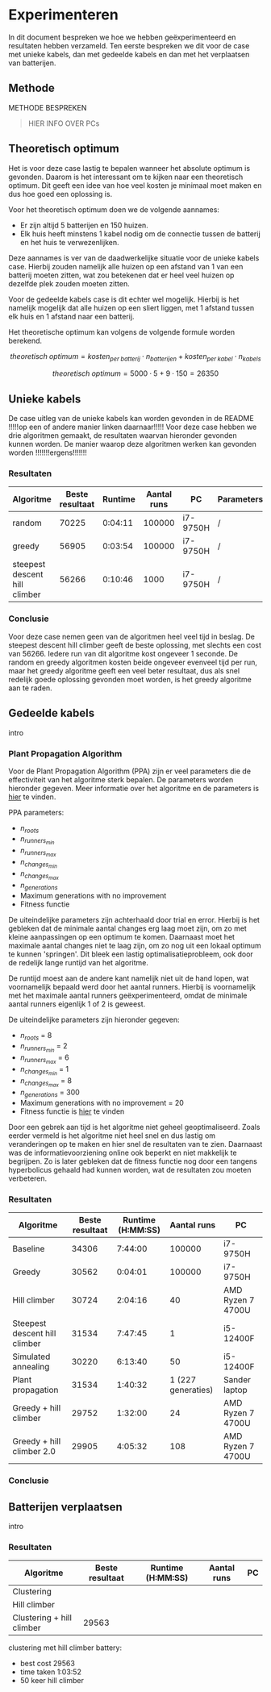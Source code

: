 # Experimenteren

In dit document bespreken we hoe we hebben geëxperimenteerd en resultaten hebben verzameld. Ten eerste bespreken we dit voor de case met unieke kabels, dan met gedeelde kabels en dan met het verplaatsen van batterijen.

## Methode

METHODE BESPREKEN

> HIER INFO OVER PCs
> 

## Theoretisch optimum

Het is voor deze case lastig te bepalen wanneer het absolute optimum is gevonden. Daarom is het interessant om te kijken naar een theoretisch optimum. Dit geeft een idee van hoe veel kosten je minimaal moet maken en dus hoe goed een oplossing is.

Voor het theoretisch optimum doen we de volgende aannames:
- Er zijn altijd 5 batterijen en 150 huizen.
- Elk huis heeft minstens 1 kabel nodig om de connectie tussen de batterij en het huis te verwezenlijken.

Deze aannames is ver van de daadwerkelijke situatie voor de unieke kabels case. Hierbij zouden namelijk alle huizen op een afstand van 1 van een batterij moeten zitten, wat zou betekenen dat er heel veel huizen op dezelfde plek zouden moeten zitten. 

Voor de gedeelde kabels case is dit echter wel mogelijk. Hierbij is het namelijk mogelijk dat alle huizen op een sliert liggen, met 1 afstand tussen elk huis en 1 afstand naar een batterij.

Het theoretische optimum kan volgens de volgende formule worden berekend.

$$theoretisch\; optimum = kosten_{per\; batterij} \cdot n_{batterijen} + kosten_{per\; kabel} \cdot n_{kabels}$$

$$theoretisch\; optimum = 5000 \cdot 5 + 9 \cdot 150 = 26350$$

## Unieke kabels

De case uitleg van de unieke kabels kan worden gevonden in de README !!!!!op een of andere manier linken daarnaar!!!!! Voor deze case hebben we drie algoritmen gemaakt, de resultaten waarvan hieronder gevonden kunnen worden. De manier waarop deze algoritmen werken kan gevonden worden !!!!!!!ergens!!!!!!!

### Resultaten

| **Algoritme**                 | **Beste resultaat** | **Runtime** | **Aantal runs** | **PC**   | **Parameters** |
|-------------------------------|---------------------|-------------|-----------------|----------|----------------|
| random                        | 70225               | 0:04:11     | 100000          | i7-9750H | /              |
| greedy                        | 56905               | 0:03:54     | 100000          | i7-9750H | /              |
| steepest descent hill climber | 56266               | 0:10:46     | 1000            | i7-9750H | /              |

### Conclusie

Voor deze case nemen geen van de algoritmen heel veel tijd in beslag. De steepest descent hill climber geeft de beste oplossing, met slechts een cost van 56266. Iedere run van dit algoritme kost ongeveer 1 seconde. De random en greedy algoritmen kosten beide ongeveer evenveel tijd per run, maar het greedy algoritme geeft een veel beter resultaat, dus als snel redelijk goede oplossing gevonden moet worden, is het greedy algoritme aan te raden.

## Gedeelde kabels

intro

### Plant Propagation Algorithm

Voor de Plant Propagation Algorithm (PPA) zijn er veel parameters die de effectiviteit van het algoritme sterk bepalen. De parameters worden hieronder gegeven. Meer informatie over het algoritme en de parameters is [hier](algorithms.md#plant-propagation-algorithm) te vinden.

PPA parameters:
- $n_{roots}$
- $n_{runners_{min}}$ 
- $n_{runners_{max}}$ 
- $n_{changes_{min}}$ 
- $n_{changes_{max}}$
- $n_{generations}$
- Maximum generations with no improvement
- Fitness functie

De uiteindelijke parameters zijn achterhaald door trial en error. Hierbij is het gebleken dat de minimale aantal changes erg laag moet zijn, om zo met kleine aanpassingen op een optimum te komen. Daarnaast moet het maximale aantal changes niet te laag zijn, om zo nog uit een lokaal optimum te kunnen 'springen'. Dit bleek een lastig optimalisatieprobleem, ook door de redelijk lange runtijd van het algoritme. 

De runtijd moest aan de andere kant namelijk niet uit de hand lopen, wat voornamelijk bepaald werd door het aantal runners. Hierbij is voornamelijk met het maximale aantal runners geëxperimenteerd, omdat de minimale aantal runners eigenlijk 1 of 2 is geweest. 

De uiteindelijke parameters zijn hieronder gegeven:
- $n_{roots}$ = 8
- $n_{runners_{min}}$ = 2 
- $n_{runners_{max}}$ = 6
- $n_{changes_{min}}$ = 1
- $n_{changes_{max}}$ = 8
- $n_{generations}$ = 300
- Maximum generations with no improvement = 20
- Fitness functie is [hier](algorithms.md#plant-propagation-algorithm) te vinden

Door een gebrek aan tijd is het algoritme niet geheel geoptimaliseerd. Zoals eerder vermeld is het algoritme niet heel snel en dus lastig om veranderingen op te maken en hier snel de resultaten van te zien. Daarnaast was de informatievoorziening online ook beperkt en niet makkelijk te begrijpen. Zo is later gebleken dat de fitness functie nog door een tangens hyperbolicus gehaald had kunnen worden, wat de resultaten zou moeten verbeteren. 

### Resultaten

| **Algoritme**                 | **Beste resultaat** | **Runtime (H:MM:SS)** | **Aantal runs**   | **PC**            |
|-------------------------------|---------------------|-----------------------|-------------------|-------------------|
| Baseline                      | 34306               | 7:44:00               | 100000            | i7-9750H          |
| Greedy                        | 30562               | 0:04:01               | 100000            | i7-9750H          |
| Hill climber                  | 30724               | 2:04:16               | 40                | AMD Ryzen 7 4700U |
| Steepest descent hill climber | 31534               | 7:47:45               | 1                 | i5-12400F         |
| Simulated annealing           | 30220               | 6:13:40               | 50                | i5-12400F         |
| Plant propagation             | 31534               | 1:40:32               | 1 (227 generaties)| Sander laptop     |
| Greedy + hill climber         | 29752               | 1:32:00               | 24                | AMD Ryzen 7 4700U |
| Greedy + hill climber 2.0     | 29905               | 4:05:32               | 108               | AMD Ryzen 7 4700U |

### Conclusie

## Batterijen verplaatsen

intro

### Resultaten

| **Algoritme**             | **Beste resultaat** | **Runtime (H:MM:SS)** | **Aantal runs** | **PC** |
|---------------------------|---------------------|-----------------------|-----------------|--------|
| Clustering                |                     |                       |                 |        |
| Hill climber              |                     |                       |                 |        |
| Clustering + hill climber | 29563               |                       |                 |        |

clustering met hill climber battery:
- best cost 29563
- time taken 1:03:52
- 50 keer hill climber

